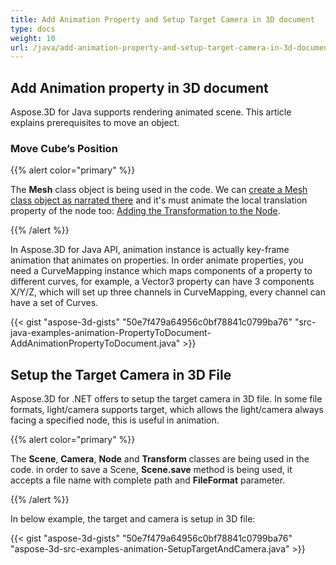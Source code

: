 ```yaml
---
title: Add Animation Property and Setup Target Camera in 3D document
type: docs
weight: 10
url: /java/add-animation-property-and-setup-target-camera-in-3d-document/
---
```


## **Add Animation property in 3D document**
Aspose.3D for Java supports rendering animated scene. This article explains prerequisites to move an object.
### **Move Cube’s Position**
{{% alert color="primary" %}}

The **Mesh** class object is being used in the code. We can [create a Mesh class object as narrated there](https://docs.aspose.com/3d/java/create-3d-mesh-and-scene/) and it's must animate the local translation property of the node too: [Adding the Transformation to the Node](https://docs.aspose.com/3d/java/adding-transformation-to-the-node/).

{{% /alert %}}

In Aspose.3D for Java API, animation instance is actually key-frame animation that animates on properties. In order animate properties, you need a CurveMapping instance which maps components of a property to different curves, for example, a Vector3 property can have 3 components X/Y/Z, which will set up three channels in CurveMapping, every channel can have a set of Curves.

{{< gist "aspose-3d-gists" "50e7f479a64956c0bf78841c0799ba76" "src-java-examples-animation-PropertyToDocument-AddAnimationPropertyToDocument.java" >}}
## **Setup the Target Camera in 3D File**
Aspose.3D for .NET offers to setup the target camera in 3D file. In some file formats, light/camera supports target, which allows the light/camera always facing a specified node, this is useful in animation.

{{% alert color="primary" %}}

The **Scene**, **Camera**, **Node** and **Transform** classes are being used in the code. in order to save a Scene, **Scene.save** method is being used, it accepts a file name with complete path and **FileFormat** parameter.

{{% /alert %}}

In below example, the target and camera is setup in 3D file:

{{< gist "aspose-3d-gists" "50e7f479a64956c0bf78841c0799ba76" "aspose-3d-src-examples-animation-SetupTargetAndCamera.java" >}}
